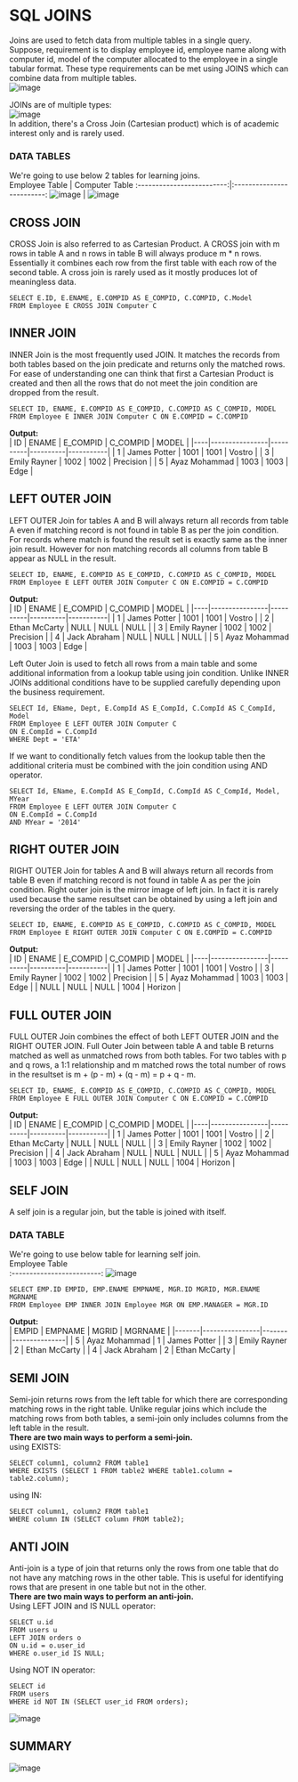 # SQL JOINS  
Joins are used to fetch data from multiple tables in a single query.  
Suppose, requirement is to display employee id, employee name along with computer id, model of the computer allocated to the employee in a single tabular format. These type requirements can be met using JOINS which can combine data from multiple tables.  
![image](https://github.com/Vikasgupta29/SQL/assets/92180754/d5471ab4-26f2-4b97-8027-5d0a6e83533e)

JOINs are of multiple types:  
![image](https://github.com/Vikasgupta29/SQL/assets/92180754/10b38046-0fd1-4388-a6de-ce51d490fa5f)  
In addition, there's a Cross Join (Cartesian product) which is of academic interest only and is rarely used.  

### DATA TABLES  
We're going to use below 2 tables for learning joins.  
Employee Table             |  Computer Table
:-------------------------:|:-------------------------:
![image](https://github.com/Vikasgupta29/SQL/assets/92180754/ad07be9c-a501-477d-a42d-38b3ae9b8750) | ![image](https://github.com/Vikasgupta29/SQL/assets/92180754/61bcf294-9187-4481-b9ca-ded97aa01134)
  
## CROSS JOIN  
CROSS Join is also referred to as Cartesian Product. A CROSS join with m rows in table A and n rows in table B will always produce m * n rows. Essentially it combines each row from the first table with each row of the second table. A cross join is rarely used as it mostly produces lot of meaningless data.  
```
SELECT E.ID, E.ENAME, E.COMPID AS E_COMPID, C.COMPID, C.Model
FROM Employee E CROSS JOIN Computer C
```

## INNER JOIN  
INNER Join is the most frequently used JOIN. It matches the records from both tables based on the join predicate and returns only the matched rows. For ease of understanding one can think that first a Cartesian Product is created and then all the rows that do not meet the join condition are dropped from the result.  
```
SELECT ID, ENAME, E.COMPID AS E_COMPID, C.COMPID AS C_COMPID, MODEL 
FROM Employee E INNER JOIN Computer C ON E.COMPID = C.COMPID
```  
**Output:**  
| ID | ENAME          | E_COMPID | C_COMPID | MODEL     |
|----|----------------|----------|----------|-----------|
| 1  | James Potter   | 1001     | 1001     | Vostro    |
| 3  | Emily Rayner   | 1002     | 1002     | Precision |
| 5  | Ayaz Mohammad  | 1003     | 1003     | Edge      |

## LEFT OUTER JOIN  
LEFT OUTER Join for tables A and B will always return all records from table A even if matching record is not found in table B as per the join condition. For records where match is found the result set is exactly same as the inner join result. However for non matching records all columns from table B appear as NULL in the result.  
```
SELECT ID, ENAME, E.COMPID AS E_COMPID, C.COMPID AS C_COMPID, MODEL
FROM Employee E LEFT OUTER JOIN Computer C ON E.COMPID = C.COMPID
```  
**Output:**  
| ID | ENAME          | E_COMPID | C_COMPID | MODEL     |
|----|----------------|----------|----------|-----------|
| 1  | James Potter   | 1001     | 1001     | Vostro    |
| 2  | Ethan McCarty  | NULL     | NULL     | NULL      |
| 3  | Emily Rayner   | 1002     | 1002     | Precision |
| 4  | Jack Abraham   | NULL     | NULL     | NULL      |
| 5  | Ayaz Mohammad  | 1003     | 1003     | Edge      |

Left Outer Join is used to fetch all rows from a main table and some additional information from a lookup table using join condition. Unlike INNER JOINs additional conditions have to be supplied carefully depending upon the business requirement.  
```
SELECT Id, EName, Dept, E.CompId AS E_CompId, C.CompId AS C_CompId, Model
FROM Employee E LEFT OUTER JOIN Computer C
ON E.CompId = C.CompId
WHERE Dept = 'ETA'
```  
If we want to conditionally fetch values from the lookup table then the additional criteria must be combined with the join condition using AND operator.  
```
SELECT Id, EName, E.CompId AS E_CompId, C.CompId AS C_CompId, Model, MYear
FROM Employee E LEFT OUTER JOIN Computer C
ON E.CompId = C.CompId
AND MYear = '2014'
```  

## RIGHT OUTER JOIN  
RIGHT OUTER Join for tables A and B will always return all records from table B even if matching record is not found in table A as per the join condition. Right outer join is the mirror image of left join. In fact it is rarely used because the same resultset can be obtained by using a left join and reversing the order of the tables in the query.  
```
SELECT ID, ENAME, E.COMPID AS E_COMPID, C.COMPID AS C_COMPID, MODEL 
FROM Employee E RIGHT OUTER JOIN Computer C ON E.COMPID = C.COMPID
```  
**Output:**  
| ID | ENAME          | E_COMPID | C_COMPID | MODEL     |
|----|----------------|----------|----------|-----------|
| 1  | James Potter   | 1001     | 1001     | Vostro    |
| 3  | Emily Rayner   | 1002     | 1002     | Precision |
| 5  | Ayaz Mohammad  | 1003     | 1003     | Edge      |
| NULL |     NULL     |   NULL   | 1004     | Horizon   |

## FULL OUTER JOIN
FULL OUTER Join combines the effect of both LEFT OUTER JOIN and the RIGHT OUTER JOIN. Full Outer Join between table A and table B returns matched as well as unmatched rows from both tables. For two tables with p and q rows, a 1:1 relationship and m matched rows the total number of rows in the resultset is m + (p - m) + (q - m) = p + q - m.  
```
SELECT ID, ENAME, E.COMPID AS E_COMPID, C.COMPID AS C_COMPID, MODEL
FROM Employee E FULL OUTER JOIN Computer C ON E.COMPID = C.COMPID
```  
**Output:**  
| ID | ENAME          | E_COMPID | C_COMPID | MODEL     |
|----|----------------|----------|----------|-----------|
| 1  | James Potter   | 1001     | 1001     | Vostro    |
| 2  | Ethan McCarty  | NULL     | NULL     | NULL      |
| 3  | Emily Rayner   | 1002     | 1002     | Precision |
| 4  | Jack Abraham   | NULL     | NULL     | NULL      |
| 5  | Ayaz Mohammad  | 1003     | 1003     | Edge      |
| NULL |     NULL     | NULL     | 1004     | Horizon   |

## SELF JOIN  
A self join is a regular join, but the table is joined with itself.  
### DATA TABLE  
We're going to use below table for learning self join.  
Employee Table             
:-------------------------:
![image](https://github.com/Vikasgupta29/SQL/assets/92180754/8908eaaa-3ffe-4dd5-8711-322b408c8091)  
```
SELECT EMP.ID EMPID, EMP.ENAME EMPNAME, MGR.ID MGRID, MGR.ENAME MGRNAME 
FROM Employee EMP INNER JOIN Employee MGR ON EMP.MANAGER = MGR.ID
```  
**Output:**  
| EMPID | EMPNAME        | MGRID | MGRNAME       |
|-------|----------------|-------|---------------|
| 5     | Ayaz Mohammad  | 1     | James Potter  |
| 3     | Emily Rayner   | 2     | Ethan McCarty |
| 4     | Jack Abraham   | 2     | Ethan McCarty |

## SEMI JOIN  
Semi-join returns rows from the left table for which there are corresponding matching rows in the right table. Unlike regular joins which include the matching rows from both tables, a semi-join only includes columns from the left table in the result.  
**There are two main ways to perform a semi-join.**  
using EXISTS:  
```
SELECT column1, column2 FROM table1
WHERE EXISTS (SELECT 1 FROM table2 WHERE table1.column = table2.column);
```  
using IN:  
```
SELECT column1, column2 FROM table1
WHERE column IN (SELECT column FROM table2);
```

## ANTI JOIN
Anti-join is a type of join that returns only the rows from one table that do not have any matching rows in the other table. This is useful for identifying rows that are present in one table but not in the other.  
**There are two main ways to perform an anti-join.**  
Using LEFT JOIN and IS NULL operator:  
```
SELECT u.id
FROM users u
LEFT JOIN orders o
ON u.id = o.user_id
WHERE o.user_id IS NULL;
```  
Using NOT IN operator:
```
SELECT id
FROM users
WHERE id NOT IN (SELECT user_id FROM orders);
```

![image](https://github.com/Vikasgupta29/SQL/assets/92180754/26b69051-425f-406f-9db8-a1472040f401)

## SUMMARY  
![image](https://github.com/Vikasgupta29/SQL/assets/92180754/f61f7dc2-203c-42b0-8abf-e19a92e55759)  





